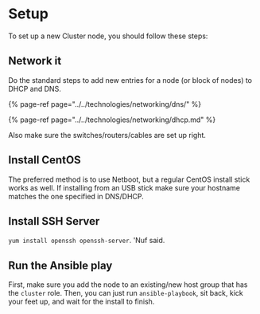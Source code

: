 # Setup

To set up a new Cluster node, you should follow these steps:

## Network it

Do the standard steps to add new entries for a node \(or block of nodes\) to DHCP and DNS.

{% page-ref page="../../technologies/networking/dns/" %}

{% page-ref page="../../technologies/networking/dhcp.md" %}

Also make sure the switches/routers/cables are set up right.

## Install CentOS

The preferred method is to use Netboot, but a regular CentOS install stick works as well. If installing from an USB stick make sure your hostname matches the one specified in DNS/DHCP.

## Install SSH Server

`yum install openssh openssh-server`. 'Nuf said.

## Run the Ansible play

First, make sure you add the node to an existing/new host group that has the `cluster` role. Then, you can just run `ansible-playbook`, sit back, kick your feet up, and wait for the install to finish.

